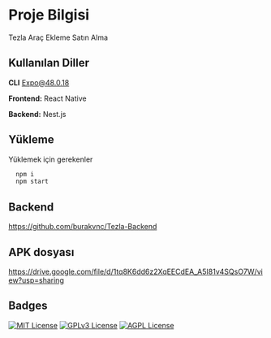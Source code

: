 # Proje Bilgisi

Tezla Araç Ekleme Satın Alma



## Kullanılan Diller

**CLI** Expo@48.0.18

**Frontend:** React Native

**Backend:** Nest.js


## Yükleme 

Yüklemek için gerekenler

```bash 
  npm i
  npm start
```  
## Backend
https://github.com/burakvnc/Tezla-Backend

## APK dosyası

https://drive.google.com/file/d/1tq8K6dd6z2XqEECdEA_A5I81v4SQsO7W/view?usp=sharing

## Badges


[![MIT License](https://img.shields.io/badge/License-MIT-green.svg)](https://choosealicense.com/licenses/mit/)
[![GPLv3 License](https://img.shields.io/badge/License-GPL%20v3-yellow.svg)](https://opensource.org/licenses/)
[![AGPL License](https://img.shields.io/badge/license-AGPL-blue.svg)](http://www.gnu.org/licenses/agpl-3.0)
